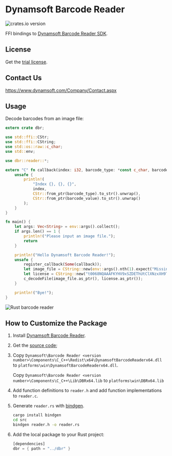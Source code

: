 # Dynamsoft Barcode Reader


![crates.io version](https://img.shields.io/badge/crates.io-v0.1.3-orange.svg?longCache=true)

FFI bindings to [Dynamsoft Barcode Reader SDK](https://www.dynamsoft.com/Products/Dynamic-Barcode-Reader.aspx). 

## License
Get the [trial license](https://www.dynamsoft.com/CustomerPortal/Portal/Triallicense.aspx).

## Contact Us
https://www.dynamsoft.com/Company/Contact.aspx

## Usage

Decode barcodes from an image file:

```rust
extern crate dbr;

use std::ffi::CStr;
use std::ffi::CString;
use std::os::raw::c_char;
use std::env;

use dbr::reader::*;

extern "C" fn callback(index: i32, barcode_type: *const c_char, barcode_value: *const c_char) {
    unsafe {
        println!(
            "Index {}, {}, {}",
            index,
            CStr::from_ptr(barcode_type).to_str().unwrap(),
            CStr::from_ptr(barcode_value).to_str().unwrap()
        );
    }
}

fn main() {
    let args: Vec<String> = env::args().collect();
    if args.len() == 1 {
        println!("Please input an image file.");
        return
    }

    println!("Hello Dynamsoft Barcode Reader!");
    unsafe {
        register_callback(Some(callback));
        let image_file = CString::new(env::args().nth(1).expect("Missing argument")).unwrap();
        let license = CString::new("t0068NQAAAFKYHV9xSZDEThUtClXNzxXH9TLSj/vYcY8mSKa0RxaGw3qNynyAMJ9Ib8UPxzFsbAMIugqPO313BvfiOdmZFTY=").unwrap();
        c_decodeFile(image_file.as_ptr(), license.as_ptr());
    }

    println!("Bye!");
}
```

![Rust barcode reader](https://www.codepool.biz/wp-content/uploads/2018/10/rust-barcode.PNG)

## How to Customize the Package

1. Install [Dynamsoft Barcode Reader](https://www.dynamsoft.com/Downloads/Dynamic-Barcode-Reader-Download.aspx).

2. Get the [source code](https://github.com/dynamsoft-dbr/rust);

3. Copy `Dynamsoft\Barcode Reader <version number>\Components\C_C++\Redist\x64\DynamsoftBarcodeReaderx64.dll` to `platforms\win\DynamsoftBarcodeReaderx64.dll`. 
    
    Copy `Dynamsoft\Barcode Reader <version number>\Components\C_C++\Lib\DBRx64.lib` to `platforms\win\DBRx64.lib`

4. Add function definitions to `reader.h` and add function implementations to `reader.c`.

5. Generate `reader.rs` with [bindgen](https://github.com/rust-lang-nursery/rust-bindgen).

    ```bash
    cargo install bindgen
    cd src
    bindgen reader.h -o reader.rs
    ```

6. Add the local package to your Rust project:

    ```rust
    [dependencies]
    dbr = { path = "../dbr" }
    ```




